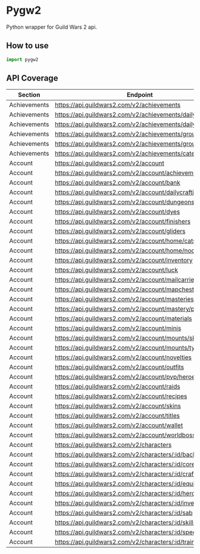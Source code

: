 # Pygw2
Python wrapper for Guild Wars 2 api.

## How to use

```python
import pygw2
```

## API Coverage
|   Section  |                        Endpoint                         |      Function      |
|------------|---------------------------------------------------------|--------------------|
|Achievements|https://api.guildwars2.com/v2/achievements               |get                 |
|Achievements|https://api.guildwars2.com/v2/achievements/daily         |get_dailies         |
|Achievements|https://api.guildwars2.com/v2/achievements/daily/tomorrow|get_dailies_tomorrow|
|Achievements|https://api.guildwars2.com/v2/achievements/groups        |get_groups          |
|Achievements|https://api.guildwars2.com/v2/achievements/groups/{id}   |get_group           |
|Achievements|https://api.guildwars2.com/v2/achievements/categories    |get_categories      |
|Account|https://api.guildwars2.com/v2/account|get|
|Account|https://api.guildwars2.com/v2/account/achievements|get_achievements|
|Account|https://api.guildwars2.com/v2/account/bank|get_bank|
|Account|https://api.guildwars2.com/v2/account/dailycrafting|get_dailycrafting|
|Account|https://api.guildwars2.com/v2/account/dungeons|get_dungeons|
|Account|https://api.guildwars2.com/v2/account/dyes|get_dyes|
|Account|https://api.guildwars2.com/v2/account/finishers|get_finishers|
|Account|https://api.guildwars2.com/v2/account/gliders|get_gliders|
|Account|https://api.guildwars2.com/v2/account/home/cats|get_home_cats|
|Account|https://api.guildwars2.com/v2/account/home/nodes|get_home_nodes|
|Account|https://api.guildwars2.com/v2/account/inventory|get_inventory|
|Account|https://api.guildwars2.com/v2/account/luck|get_luck|
|Account|https://api.guildwars2.com/v2/account/mailcarriers|get_mailcarriers|
|Account|https://api.guildwars2.com/v2/account/mapchests|get_mapchests|
|Account|https://api.guildwars2.com/v2/account/masteries|get_masteries|
|Account|https://api.guildwars2.com/v2/account/mastery/points|get_mastery_points|
|Account|https://api.guildwars2.com/v2/account/materials|get_materials|
|Account|https://api.guildwars2.com/v2/account/minis|get_minis|
|Account|https://api.guildwars2.com/v2/account/mounts/skins|get_mounts_skins|
|Account|https://api.guildwars2.com/v2/account/mounts/types|get_mounts_types|
|Account|https://api.guildwars2.com/v2/account/novelties|get_novelties|
|Account|https://api.guildwars2.com/v2/account/outfits|get_outfits|
|Account|https://api.guildwars2.com/v2/account/pvp/heroes|get_pvp_heroes|
|Account|https://api.guildwars2.com/v2/account/raids|get_raids|
|Account|https://api.guildwars2.com/v2/account/recipes|get_recipes|
|Account|https://api.guildwars2.com/v2/account/skins|get_skins|
|Account|https://api.guildwars2.com/v2/account/titles|get_titles|
|Account|https://api.guildwars2.com/v2/account/wallet|get_wallet|
|Account|https://api.guildwars2.com/v2/account/worldbosses|get_worldbosses|
|Account|https://api.guildwars2.com/v2/characters|get_characters|
|Account|https://api.guildwars2.com/v2/characters/:id/backstory|get_character_backstory|
|Account|https://api.guildwars2.com/v2/characters/:id/core|get_character_core|
|Account|https://api.guildwars2.com/v2/characters/:id/crafting|get_character_crafting|
|Account|https://api.guildwars2.com/v2/characters/:id/equipment|get_character_equipment|
|Account|https://api.guildwars2.com/v2/characters/:id/heropoints|get_character_heropoints|
|Account|https://api.guildwars2.com/v2/characters/:id/inventory|get_character_inventory|
|Account|https://api.guildwars2.com/v2/characters/:id/sab|get_character_sab|
|Account|https://api.guildwars2.com/v2/characters/:id/skills|get_character_skills|
|Account|https://api.guildwars2.com/v2/characters/:id/specializations|get_specializations|
|Account|https://api.guildwars2.com/v2/characters/:id/training|get_character_training|




